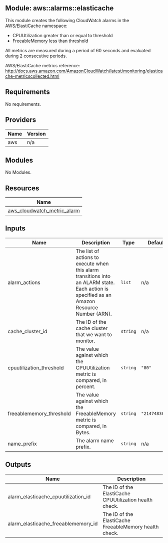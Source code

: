 ## Module: aws::alarms::elasticache

This module creates the following CloudWatch alarms in the  
AWS/ElastiCache namespace:

  - CPUUtilization greater than or equal to threshold
  - FreeableMemory less than threshold

All metrics are measured during a period of 60 seconds and evaluated  
during 2 consecutive periods.

AWS/ElastiCache metrics reference:  
http://docs.aws.amazon.com/AmazonCloudWatch/latest/monitoring/elasticache-metricscollected.html

## Requirements

No requirements.

## Providers

| Name | Version |
|------|---------|
| aws | n/a |

## Modules

No Modules.

## Resources

| Name |
|------|
| [aws_cloudwatch_metric_alarm](https://registry.terraform.io/providers/hashicorp/aws/latest/docs/resources/cloudwatch_metric_alarm) |

## Inputs

| Name | Description | Type | Default | Required |
|------|-------------|------|---------|:--------:|
| alarm\_actions | The list of actions to execute when this alarm transitions into an ALARM state. Each action is specified as an Amazon Resource Number (ARN). | `list` | n/a | yes |
| cache\_cluster\_id | The ID of the cache cluster that we want to monitor. | `string` | n/a | yes |
| cpuutilization\_threshold | The value against which the CPUUtilization metric is compared, in percent. | `string` | `"80"` | no |
| freeablememory\_threshold | The value against which the FreeableMemory metric is compared, in Bytes. | `string` | `"2147483648"` | no |
| name\_prefix | The alarm name prefix. | `string` | n/a | yes |

## Outputs

| Name | Description |
|------|-------------|
| alarm\_elasticache\_cpuutilization\_id | The ID of the ElastiCache CPUUtilization health check. |
| alarm\_elasticache\_freeablememory\_id | The ID of the ElastiCache FreeableMemory health check. |
